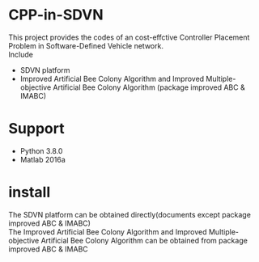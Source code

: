 # CPP-in-SDVN
This project provides the codes of an cost-effctive Controller Placement Problem in Software-Defined Vehicle network.  
Include  
*  SDVN platform  
*  Improved Artificial Bee Colony Algorithm and Improved Multiple-objective Artificial Bee Colony Algorithm (package improved ABC & IMABC)  
# Support  
*  Python 3.8.0  
*  Matlab 2016a    
# install  
The SDVN platform can be obtained directly(documents except package improved ABC & IMABC)  
The Improved Artificial Bee Colony Algorithm and Improved Multiple-objective Artificial Bee Colony Algorithm can be obtained from package improved ABC & IMABC  

